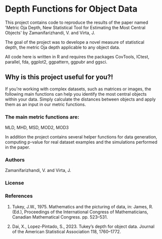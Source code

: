 # Depth Functions for Object Data

This project contains code to reproduce the results of the paper named 'Metric Oja Depth, New Statistical Tool for
Estimating the Most Central Objects' by Zamanifarizhandi, V. and Virta, J.

The goal of the project was to develope a novel measure of statistical depth, the metric Oja depth applicable to any object data. 

All code here is written in R and requires the packages CovTools, ICtest, parallel, fda, ggplot2, ggpattern, ggpubr and ggsci.

## Why is this project useful for you?!
If you're working with complex datasets, such as matrices or images, the following main functions can help you identify the most central objects within your data. Simply calculate the distances between objects and apply them as an input in our metric functions.

### The main metric functions are:

MLD, MHD, MSD, MOD2, MOD3

In addition the project contains several helper functions for data generation, computing p-value for real dataset examples and the simulations performed in the paper.

### Authors

Zamanifarizhandi, V. and Virta, J.

### License

### References
1. Tukey, J.W., 1975. Mathematics and the picturing of data, in: James,
R. (Ed.), Proceedings of the International Congress of Mathematicians,
Canadian Mathematical Congress. pp. 523–531.

2. Dai, X., Lopez-Pintado, S., 2023. Tukey’s depth for object data. Journal
of the American Statistical Association 118, 1760–1772.
